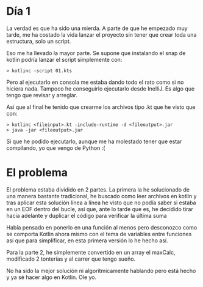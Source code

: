 # Día 1

La verdad es que ha sido una mierda. A parte de que he 
empezado muy tarde, me ha costado la vida lanzar el proyecto
sin tener que crear toda una estructura, solo un script.

Eso me ha llevado la mayor parte. Se supone que instalando el
snap de kotlin podría lanzar el script simplemente con:

`> kotlinc -script 01.kts`

Pero al ejecutarlo en consola me estaba dando todo el rato
como si no hiciera nada. Tampoco he conseguirlo ejecutarlo
desde InelliJ. Es algo que tengo que revisar y arreglar.

Así que al final he tenido que crearme los archivos tipo .kt
que he visto que con:

```
> kotlinc <fileinput>.kt -include-runtime -d <fileoutput>.jar
> java -jar <fileoutput>.jar  
```

Si que he podido ejecutarlo, aunque me ha molestado tener
que estar compilando, yo que vengo de Python :(

# El problema

El problema estaba dividido en 2 partes. La primera la he solucionado
de una manera bastante tradicional, he buscado como leer archivos en kotlin
y tras aplicar esta solución línea a línea he visto que no podía
saber si estaba en un EOF dentro del bucle, así que, ante lo tarde que es, 
he decidido tirar hacia adelante y duplicar el código para verificar la última suma

Había pensado en ponerlo en una función al menos pero desconozco como se
comporta Kotlin ahora mismo con el tema de variables entre funciones así que
para simplificar, en esta primera versión lo he hecho así.


Para la parte 2, he simplemente convertido en un array el maxCalc, 
modificado 2 tonterías y al carrer que tengo sueño.

No ha sido la mejor solución ni algorítmicamente hablando pero
está hecho y ya sé hacer algo en Kotlin. Ole yo.